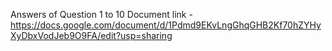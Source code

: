 Answers of Question 1 to 10
Document link - https://docs.google.com/document/d/1Pdmd9EKvLngGhqGHB2Kf70hZYHyXyDbxVodJeb9O9FA/edit?usp=sharing